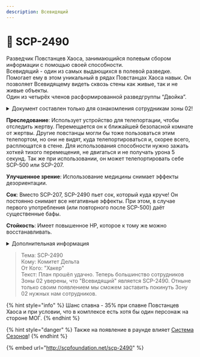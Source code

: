 ```yaml
---
description: Всевидящий
---
```


# 💂 SCP-2490

Разведчик Повстанцев Хаоса, занимающийся полевым сбором информации с помощью своей способности.\
Всевидящий - один из самых выдающихся в полевой разведке. Помогает ему в этом уникальный в рядах Повстанцах Хаоса навык. Он позволяет Всевидящему видеть сквозь стены как живые, так и не живые объекты.\
Один из четырёх членов расформированной разведгруппы “Двойка”.

<details>

<summary>Документ составлен только для ознакомления сотрудникам зоны 02!</summary>

SCP-2490-02 представляет собой солдата Повстанцев Хаоса, не имеющих серьёзных отличий от обычного человека. Единственная специфическая черта - ярко-красный свет, идущий из линз противогаза. Нельзя определить, что именно является источником света, ведь SCP-2490-02 никогда не снимал противогаз на территории комплекса. В отличие от способностей (Не подтверждено) SCP-2490, SCP-2490-02 может видеть живых существ и, возможно, предметы через стены, осознанно контролируя это. Дополнение от ██.██.████: SCP-2490-02 горазд производить устройства, временно наделяющие умением видеть объекты через стены. На данный момент в стенах Зоны 02 находится 3 таких устройства.

</details>

**Преследование**: Использует устройство для телепортации, чтобы отследить жертву. Перемещается он к ближайшей безопасной комнате от жертвы. Другие повстанцы могли бы тоже пользоваться этим телепортом, но они не видят, куда телепортироваться и, скорее всего, расплющатся в стене. Для использования способности нужно зажать хоткей тихого перемещения, не двигаться и не получать урона 5 секунд. Так же при использовании, он может телепортировать себе SCP-500 или SCP-207.

**Улучшенное зрение**: Использование медицины снимает эффекты дезориентации.

**Сок**: Вместо SCP-207, SCP-2490 пьет сок, который куда круче! Он постоянно снимает все негативные эффекты. При этом, в случае первого употребления (или повторного после SCP-500) даёт существенные бафы.

**Стойкость**: Имеет повышенное HP, которое к тому же можно восстанавливать.

<details>

<summary>Дополнительная информация</summary>

* **Класс**: Повстанец Хаоса - Репрессор
* **Оружие**: Дробовик, Револьвер
* **Уровень доступа**: Устройство взлома ПХ
* **Броня**: Боевая броня
* **Особое снаряжение**: Отсутствует

</details>

> Тема: SCP-2490\
> Кому: Комитет Дельта\
> От Кого: "Хакер"\
> Текст: План прошёл удачно. Теперь большинство сотрудников Зоны 02 уверены, что "Всевидящий" является SCP-2490. Отныне только своим появлением мы сможем заставить покинуть Зону 02 нужных нам сотрудников.

{% hint style="info" %}
Шанс спавна - 35% при спавне Повстанцев Хаоса и при условии, что в комплексе есть хотя бы один персонаж на стороне МОГ.
{% endhint %}

{% hint style="danger" %}
Также на появление в раунде влияет [Система Сезонов](../../server-systems/seasons-system.md)!
{% endhint %}

{% embed url="http://scpfoundation.net/scp-2490" %}
